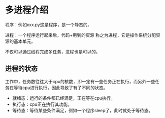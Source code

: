 # 多进程介绍



程序：例如xxx.py这是程序，是一个静态的。

进程：一个程序运行起来后，代码+用到的资源 称之为进程，它是操作系统分配资源的基本单元。

不仅可以通过线程完成多任务，进程也是可以的。

## 进程的状态

工作中，任务数往往大于cpu的核数，即一定有一些任务正在执行，而另外一些任务在等待cpu进行执行，因此导致了有了不同的状态。

- 就绪态：运行的条件都已经满足，正在等在cpu执行。
- 执行态：cpu正在执行其功能。
- 等待态：等待某些条件满足，例如一个程序sleep了，此时就处于等待态。

